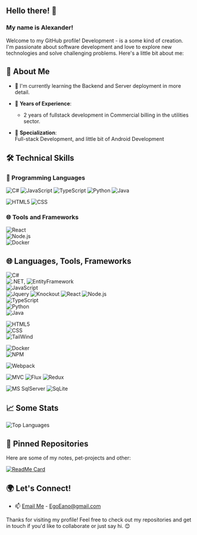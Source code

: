 ## Hello there! 👋

### My name is Alexander!
Welcome to my GitHub profile! Development - is a some kind of creation. I'm passionate about software development and love to explore new technologies and solve challenging problems. Here's a little bit about me:


## 🚀 About Me

- 🌱 I'm currently learning the Backend and Server deployment in more detail.

- 💼 **Years of Experience**: 
  - 2 years of fullstack development in Commercial billing in the utilities sector.  

- 🎯 **Specialization**:  
    Full-stack Development, and little bit of Android Development


## 🛠 Technical Skills  

### 💬 Programming Languages

![C#](https://img.shields.io/badge/-C%23-886ce3?logo=sharp&logoColor=white&style=for-the-badge&logoWidth=30) ![JavaScript](https://img.shields.io/badge/-JavaScript-F7DF1E?logo=javascript&logoColor=black&style=for-the-badge&logoWidth=30) ![TypeScript](https://img.shields.io/badge/-TypeScript-1e3deb?logo=typescript&logoColor=black&style=for-the-badge&logoWidth=30)  ![Python](https://img.shields.io/badge/-Python-3776AB?logo=python&logoColor=white&style=for-the-badge&logoWidth=30) ![Java](https://img.shields.io/badge/-Java-e66f00?logo=gitea&logoColor=blue&style=for-the-badge&logoWidth=30)

![HTML5](https://img.shields.io/badge/-HTML5-f0f0f0?logo=html5&logoColor=e66f00&style=for-the-badge&logoWidth=30) ![CSS](https://img.shields.io/badge/-CSS3-f0f0f0?logo=css3&logoColor=006cb4&style=for-the-badge&logoWidth=30)


### 🌐 Tools and Frameworks  
![React](https://img.shields.io/badge/-React-61DAFB?logo=react&logoColor=black&style=flat)  
![Node.js](https://img.shields.io/badge/-Node.js-339933?logo=node.js&logoColor=white&style=flat)  
![Docker](https://img.shields.io/badge/-Docker-2496ED?logo=docker&logoColor=white&style=flat)


## 🌐 Languages, Tools, Frameworks
![C#](https://img.shields.io/badge/-C%23-886ce3?logo=sharp&logoColor=white&style=for-the-badge&logoWidth=30)  
    ![.NET](https://img.shields.io/badge/-.NET-4d2acd?logo=dotnet&logoColor=ffffff&style=for-the-badge&logoWidth=30), ![EntityFramework](https://img.shields.io/badge/-Entity%20Framework-076eb2?style=for-the-badge&logoWidth=30)  
![JavaScript](https://img.shields.io/badge/-JavaScript-F7DF1E?logo=javascript&logoColor=black&style=for-the-badge&logoWidth=30)  
    ![Jquery](https://img.shields.io/badge/-jquery-076eae?logo=jquery&logoColor=ffffff&style=for-the-badge&logoWidth=30) ![Knockout](https://img.shields.io/badge/-Knockout.js-780000?logo=keenetic&logoColor=ffffff&style=for-the-badge&logoWidth=30) ![React](https://img.shields.io/badge/-React-61DAFB?logo=react&logoColor=black&style=for-the-badge) ![Node.js](https://img.shields.io/badge/-Node.js-339933?logo=node.js&logoColor=white&style=for-the-badge)  
![TypeScript](https://img.shields.io/badge/-TypeScript-1e3deb?logo=typescript&logoColor=black&style=for-the-badge&logoWidth=30)  
![Python](https://img.shields.io/badge/-Python-3776AB?logo=python&logoColor=white&style=for-the-badge&logoWidth=30)  
![Java](https://img.shields.io/badge/-Java-e66f00?logo=gitea&logoColor=blue&style=for-the-badge&logoWidth=30)  

![HTML5](https://img.shields.io/badge/-HTML5-f0f0f0?logo=html5&logoColor=e66f00&style=for-the-badge&logoWidth=30)  
![CSS](https://img.shields.io/badge/-CSS3-f0f0f0?logo=css3&logoColor=006cb4&style=for-the-badge&logoWidth=30)  
    ![TailWind](https://img.shields.io/badge/-Tailwind-3652f0?logo=tailwindcss&logoColor=ffffff&style=for-the-badge&logoWidth=30)  

![Docker](https://img.shields.io/badge/-Docker-2496ED?logo=docker&logoColor=white&style=for-the-badge)  
![NPM](https://img.shields.io/badge/-NPM-c53535?logo=npm&logoColor=ffffff&style=for-the-badge&logoWidth=30)  

![Webpack](https://img.shields.io/badge/-webpack-f1f1f1?logo=webpack&logoColor=blue&style=for-the-badge&logoWidth=30)  
  
![MVC](https://img.shields.io/badge/-MVC-f0f0f0?logo=mega&logoColor=7248b6&style=for-the-badge&logoWidth=30) ![Flux](https://img.shields.io/badge/-flux-f0f0f0?logo=flux&logoColor=7248b6&style=for-the-badge&logoWidth=30) ![Redux](https://img.shields.io/badge/-redux-f0f0f0?logo=redux&logoColor=7248b6&style=for-the-badge&logoWidth=30)

![MS SqlServer](https://img.shields.io/badge/-ms%20sql%20server-c7c7c7?logo=amazondocumentdb&logoColor=ff0000&style=for-the-badge&logoWidth=30) ![SqLite](https://img.shields.io/badge/-sqlite-003a55?logo=sqlite&logoColor=ffffff&style=for-the-badge&logoWidth=30)


## 📈 Some Stats

![Top Languages](https://github-readme-stats.vercel.app/api/top-langs/?username=EgoEano&layout=compact&theme=radical)  

<!--
## 📂 Featured Projects  
### 🔗 [Project Name 1](https://github.com/yourusername/project1)  
> *Brief description:* A web application that [does something impactful].  
- 🛠 **Tech Stack**: React, Node.js, PostgreSQL.  
- 🌟 **Key Features**: Authentication, real-time updates, responsive UI.  
- 🚀 **Live Demo**: [Live Link](https://demo-link.com).  
-->

## 📌 Pinned Repositories

Here are some of my notes, pet-projects and other:

[![ReadMe Card](https://github-readme-stats.vercel.app/api/pin/?username=EgoEano&repo=EanoOpen&theme=radical)](https://github.com/EgoEano/EanoOpen)


## 🌍 Let's Connect!  
- 📫 [Email Me](mailto:EgoEano@gmail.com) - EgoEano@gmail.com


Thanks for visiting my profile! Feel free to check out my repositories and get in touch if you'd like to collaborate or just say hi. 😊
